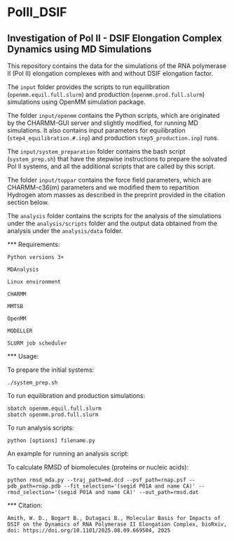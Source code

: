 # PolII_DSIF
## Investigation of Pol II - DSIF Elongation Complex Dynamics using MD Simulations
This repository contains the data for the simulations of the RNA polymerase II (Pol II) elongation complexes with and without DSIF elongation factor. 

The ```input``` folder provides the scripts to run equilibration (```openmm.equil.full.slurm```) and production (```openmm.prod.full.slurm```) simulations using 
OpenMM simulation package. 

The folder ```input/openmm``` contains the Python scripts, which are originated by the CHARMM-GUI server and slightly modified, for running MD simulations. It also contains input parameters for equilibration (```step4_equilibration.#.inp```) and production ```step5_production.inp```) runs. 

The ```input/system_preparation``` folder contains the bash script (```system_prep.sh```) that have the stepwise instructions to prepare the solvated Pol II systems, and all the additional scripts that are called by this script. 

The folder ```input/toppar``` contains the force field parameters, which are CHARMM-c36(m) parameters and we modified them to repartition Hydrogen atom masses as described in the preprint provided in the citation section below.

The ```analysis``` folder contains the scripts for the analysis of the simulations under the ```analysis/scripts``` folder and the output data obtained from the analysis under the ```analysis/data``` folder. 

*** Requirements:
```
Python versions 3+

MDAnalysis

Linux environment

CHARMM

MMTSB

OpenMM

MODELLER

SLURM job scheduler
```
*** Usage:

To prepare the initial systems:

```
./system_prep.sh

```
To run equilibration and production simulations:

```
sbatch openmm.equil.full.slurm
sbatch openmm.prod.full.slurm
```
To run analysis scripts:

```
python [options] filename.py
```
An example for running an analysis script:

To calculate RMSD of biomolecules (proteins or nucleic acids):
```
python rmsd_mda.py --traj_path=md.dcd --psf_path=rnap.psf --pdb_path=rnap.pdb --fit_selection='(segid P01A and name CA)' --rmsd_selection='(segid P01A and name CA)' --out_path=rmsd.dat
```
*** Citation:

```
Amith, W. D., Bogart B., Dutagaci B., Molecular Basis for Impacts of DSIF on the Dynamics of RNA Polymerase II Elongation Complex, bioRxiv, doi: https://doi.org/10.1101/2025.08.09.669504, 2025
```
